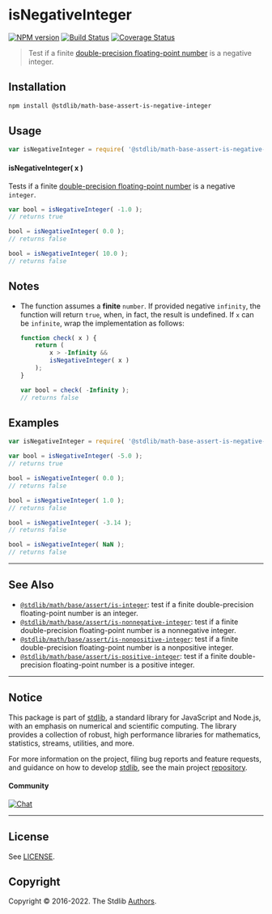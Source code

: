 <!--

@license Apache-2.0

Copyright (c) 2018 The Stdlib Authors.

Licensed under the Apache License, Version 2.0 (the "License");
you may not use this file except in compliance with the License.
You may obtain a copy of the License at

   http://www.apache.org/licenses/LICENSE-2.0

Unless required by applicable law or agreed to in writing, software
distributed under the License is distributed on an "AS IS" BASIS,
WITHOUT WARRANTIES OR CONDITIONS OF ANY KIND, either express or implied.
See the License for the specific language governing permissions and
limitations under the License.

-->

# isNegativeInteger

[![NPM version][npm-image]][npm-url] [![Build Status][test-image]][test-url] [![Coverage Status][coverage-image]][coverage-url] <!-- [![dependencies][dependencies-image]][dependencies-url] -->

> Test if a finite [double-precision floating-point number][ieee754] is a negative integer.

<section class="installation">

## Installation

```bash
npm install @stdlib/math-base-assert-is-negative-integer
```

</section>

<section class="usage">

## Usage

```javascript
var isNegativeInteger = require( '@stdlib/math-base-assert-is-negative-integer' );
```

#### isNegativeInteger( x )

Tests if a finite [double-precision floating-point number][ieee754] is a negative `integer`.

```javascript
var bool = isNegativeInteger( -1.0 );
// returns true

bool = isNegativeInteger( 0.0 );
// returns false

bool = isNegativeInteger( 10.0 );
// returns false
```

</section>

<!-- /.usage -->

<section class="notes">

## Notes

-   The function assumes a **finite** `number`. If provided negative `infinity`, the function will return `true`, when, in fact, the result is undefined. If `x` can be `infinite`, wrap the implementation as follows:

    ```javascript
    function check( x ) {
        return (
            x > -Infinity &&
            isNegativeInteger( x )
        );
    }

    var bool = check( -Infinity );
    // returns false
    ```

</section>

<!-- /.notes -->

<section class="examples">

## Examples

<!-- eslint no-undef: "error" -->

```javascript
var isNegativeInteger = require( '@stdlib/math-base-assert-is-negative-integer' );

var bool = isNegativeInteger( -5.0 );
// returns true

bool = isNegativeInteger( 0.0 );
// returns false

bool = isNegativeInteger( 1.0 );
// returns false

bool = isNegativeInteger( -3.14 );
// returns false

bool = isNegativeInteger( NaN );
// returns false
```

</section>

<!-- /.examples -->

<!-- Section for related `stdlib` packages. Do not manually edit this section, as it is automatically populated. -->

<section class="related">

* * *

## See Also

-   <span class="package-name">[`@stdlib/math/base/assert/is-integer`][@stdlib/math/base/assert/is-integer]</span><span class="delimiter">: </span><span class="description">test if a finite double-precision floating-point number is an integer.</span>
-   <span class="package-name">[`@stdlib/math/base/assert/is-nonnegative-integer`][@stdlib/math/base/assert/is-nonnegative-integer]</span><span class="delimiter">: </span><span class="description">test if a finite double-precision floating-point number is a nonnegative integer.</span>
-   <span class="package-name">[`@stdlib/math/base/assert/is-nonpositive-integer`][@stdlib/math/base/assert/is-nonpositive-integer]</span><span class="delimiter">: </span><span class="description">test if a finite double-precision floating-point number is a nonpositive integer.</span>
-   <span class="package-name">[`@stdlib/math/base/assert/is-positive-integer`][@stdlib/math/base/assert/is-positive-integer]</span><span class="delimiter">: </span><span class="description">test if a finite double-precision floating-point number is a positive integer.</span>

</section>

<!-- /.related -->

<!-- Section for all links. Make sure to keep an empty line after the `section` element and another before the `/section` close. -->


<section class="main-repo" >

* * *

## Notice

This package is part of [stdlib][stdlib], a standard library for JavaScript and Node.js, with an emphasis on numerical and scientific computing. The library provides a collection of robust, high performance libraries for mathematics, statistics, streams, utilities, and more.

For more information on the project, filing bug reports and feature requests, and guidance on how to develop [stdlib][stdlib], see the main project [repository][stdlib].

#### Community

[![Chat][chat-image]][chat-url]

---

## License

See [LICENSE][stdlib-license].


## Copyright

Copyright &copy; 2016-2022. The Stdlib [Authors][stdlib-authors].

</section>

<!-- /.stdlib -->

<!-- Section for all links. Make sure to keep an empty line after the `section` element and another before the `/section` close. -->

<section class="links">

[npm-image]: http://img.shields.io/npm/v/@stdlib/math-base-assert-is-negative-integer.svg
[npm-url]: https://npmjs.org/package/@stdlib/math-base-assert-is-negative-integer

[test-image]: https://github.com/stdlib-js/math-base-assert-is-negative-integer/actions/workflows/test.yml/badge.svg
[test-url]: https://github.com/stdlib-js/math-base-assert-is-negative-integer/actions/workflows/test.yml

[coverage-image]: https://img.shields.io/codecov/c/github/stdlib-js/math-base-assert-is-negative-integer/main.svg
[coverage-url]: https://codecov.io/github/stdlib-js/math-base-assert-is-negative-integer?branch=main

<!--

[dependencies-image]: https://img.shields.io/david/stdlib-js/math-base-assert-is-negative-integer.svg
[dependencies-url]: https://david-dm.org/stdlib-js/math-base-assert-is-negative-integer/main

-->

[umd]: https://github.com/umdjs/umd
[es-module]: https://developer.mozilla.org/en-US/docs/Web/JavaScript/Guide/Modules

[deno-url]: https://github.com/stdlib-js/math-base-assert-is-negative-integer/tree/deno
[umd-url]: https://github.com/stdlib-js/math-base-assert-is-negative-integer/tree/umd
[esm-url]: https://github.com/stdlib-js/math-base-assert-is-negative-integer/tree/esm

[chat-image]: https://img.shields.io/gitter/room/stdlib-js/stdlib.svg
[chat-url]: https://gitter.im/stdlib-js/stdlib/

[stdlib]: https://github.com/stdlib-js/stdlib

[stdlib-authors]: https://github.com/stdlib-js/stdlib/graphs/contributors

[stdlib-license]: https://raw.githubusercontent.com/stdlib-js/math-base-assert-is-negative-integer/main/LICENSE

[ieee754]: https://en.wikipedia.org/wiki/IEEE_754-1985

<!-- <related-links> -->

[@stdlib/math/base/assert/is-integer]: https://www.npmjs.com/package/@stdlib/math-base-assert-is-integer

[@stdlib/math/base/assert/is-nonnegative-integer]: https://www.npmjs.com/package/@stdlib/math-base-assert-is-nonnegative-integer

[@stdlib/math/base/assert/is-nonpositive-integer]: https://www.npmjs.com/package/@stdlib/math-base-assert-is-nonpositive-integer

[@stdlib/math/base/assert/is-positive-integer]: https://www.npmjs.com/package/@stdlib/math-base-assert-is-positive-integer

<!-- </related-links> -->

</section>

<!-- /.links -->

